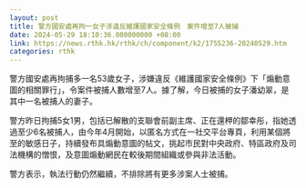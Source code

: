 ```yaml
---
layout: post
title: 警方國安處再拘一女子涉違反維護國家安全條例　案件增至7人被捕
date: 2024-05-29 18:10:36.000000000 +08:00
link: https://news.rthk.hk/rthk/ch/component/k2/1755236-20240529.htm
categories: rthk
---
```


警方國安處再拘捕多一名53歲女子，涉嫌違反《維護國家安全條例》下「煽動意圖的相關罪行」，令案件被捕人數增至7人。據了解，今日被捕的女子潘幼翠，是其中一名被捕人的妻子。

警方昨日拘捕5女1男，包括已解散的支聯會前副主席、正在還柙的鄒幸彤，指她透過至少6名被捕人，由今年4月開始，以匿名方式在一社交平台專頁，利用某個將至的敏感日子，持續發布具煽動意圖的帖文，挑起市民對中央政府、特區政府及司法機構的憎恨，及意圖煽動網民在較後期間組織或參與非法活動。

警方表示，執法行動仍然繼續，不排除將有更多涉案人士被捕。
